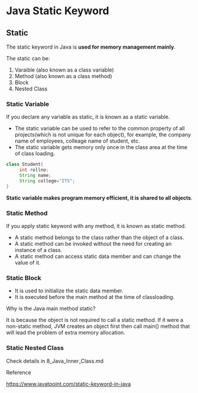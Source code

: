 # Java Static Keyword

## Static

The static keyword in Java is **used for memory management mainly**.

The static can be:

1. Varaible (also known as a class variable)
2. Method (also known as a class method)
3. Block
4. Nested Class

### Static Variable

If you declare any variable as static, it is known as a static variable.

* The static variable can be used to refer to the common property of all projects(which is not unique for each object), for example, the company name of employees, colleage name of student, etc.
* The static variable gets memory only once in the class area at the time of class loading. 

```java
class Student{  
     int rollno;  
     String name;  
     String college="ITS";  
}  
```

**Static variable makes program memory efficient, it is shared to all objects**.

### Static Method

If you apply static keyword with any method, it is known as static method.

* A static method belongs to the class rather than the object of a class.
* A static method can be invoked without the need for creating an instance of a class.
* A static method can access static data member and can change the value of it.

### Static Block

* It is used to initialize the static data member.
* It is executed before the main method at the time of classloading.

Why is the Java main method static?

It is because the object is not required to call a static method. If it were a non-static method, JVM creates an object first then call main() method that will lead the problem of extra memory allocation.

### Static Nested Class

Check details in 8_Java_Inner_Class.md

Reference

https://www.javatpoint.com/static-keyword-in-java